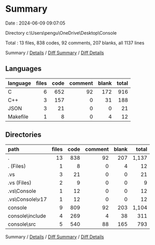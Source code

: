 # Summary

Date : 2024-06-09 09:07:05

Directory c:\\Users\\pengu\\OneDrive\\Desktop\\Console

Total : 13 files,  838 codes, 92 comments, 207 blanks, all 1137 lines

Summary / [Details](details.md) / [Diff Summary](diff.md) / [Diff Details](diff-details.md)

## Languages
| language | files | code | comment | blank | total |
| :--- | ---: | ---: | ---: | ---: | ---: |
| C | 6 | 652 | 92 | 172 | 916 |
| C++ | 3 | 157 | 0 | 31 | 188 |
| JSON | 3 | 21 | 0 | 0 | 21 |
| Makefile | 1 | 8 | 0 | 4 | 12 |

## Directories
| path | files | code | comment | blank | total |
| :--- | ---: | ---: | ---: | ---: | ---: |
| . | 13 | 838 | 92 | 207 | 1,137 |
| . (Files) | 1 | 8 | 0 | 4 | 12 |
| .vs | 3 | 21 | 0 | 0 | 21 |
| .vs (Files) | 2 | 9 | 0 | 0 | 9 |
| .vs\\Console | 1 | 12 | 0 | 0 | 12 |
| .vs\\Console\\v17 | 1 | 12 | 0 | 0 | 12 |
| console | 9 | 809 | 92 | 203 | 1,104 |
| console\\include | 4 | 269 | 4 | 38 | 311 |
| console\\src | 5 | 540 | 88 | 165 | 793 |

Summary / [Details](details.md) / [Diff Summary](diff.md) / [Diff Details](diff-details.md)